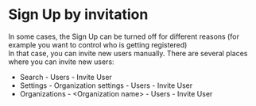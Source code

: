 # Sign Up by invitation

In some cases, the Sign Up can be turned off for different reasons \(for example you want to control who is  getting registered\)  
In that case, you can invite new users manually. There are several places where you can invite new users:

* Search - Users - Invite User
* Settings - Organization settings - Users - Invite User
* Organizations - &lt;Organization name&gt; - Users - Invite User

